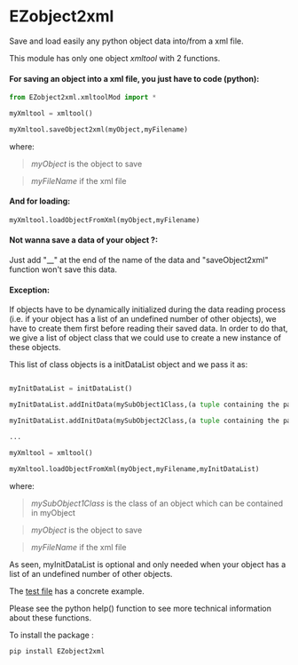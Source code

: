 # EZobject2xml
Save and load easily any python object data into/from a xml file.

This module has only one object _xmltool_ with 2 functions.

#### For saving an object into a xml file, you just have to code (python):
```python
from EZobject2xml.xmltoolMod import *

myXmltool = xmltool()

myXmltool.saveObject2xml(myObject,myFilename)
```

where:

>_myObject_ is the object to save

>_myFileName_ if the xml file

#### And for loading:
```python
myXmltool.loadObjectFromXml(myObject,myFilename)
```

#### Not wanna save a data of your object ?:
Just add "__" at the end of the name of the data and "saveObject2xml" function won't save this data.

#### Exception:
If objects have to be dynamically initialized during the data reading process
(i.e. if your object has a list of an undefined number of other objects), 
we have to create them first before reading their saved data.
In order to do that, we give a list of object class that we could use to create a new instance of these objects.

This list of class objects is a initDataList object and we pass it as:
```python

myInitDataList = initDataList()

myInitDataList.addInitData(mySubObject1Class,(a tuple containing the parameters to initialize this SubObject))

myInitDataList.addInitData(mySubObject2Class,(a tuple containing the parameters to initialize this SubObject))

...

myXmltool = xmltool()

myXmltool.loadObjectFromXml(myObject,myFilename,myInitDataList)
```
where:

>_mySubObject1Class_ is the class of an object which can be contained in myObject

>_myObject_ is the object to save

>_myFileName_ if the xml file

As seen, myInitDataList is optional and only needed when your object has a list of an undefined number of other objects.

The [test file](https://github.com/JoshuaWar/EZobject2xml/tree/master/tests "test file") has a concrete example.

Please see the python help() function to see more technical information about these functions.

To install the package :
```python
pip install EZobject2xml
```
